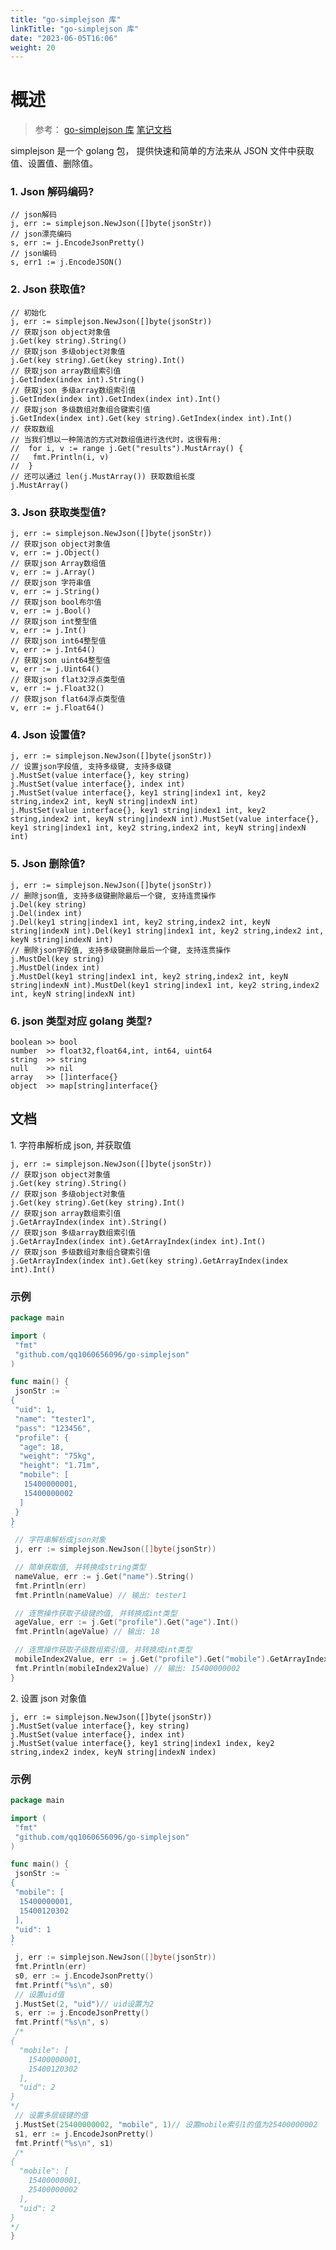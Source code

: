 ```yaml
---
title: "go-simplejson 库"
linkTitle: "go-simplejson 库"
date: "2023-06-05T16:06"
weight: 20
---
```


# 概述

> 参考：
> [go-simplejson 库](https://pkg.go.dev/github.com/bitly/go-simplejson#Json.Array)
> [笔记文档](https://github.com/qq1060656096/go-simplejson)

simplejson 是一个 golang 包， 提供快速和简单的方法来从 JSON 文件中获取值、设置值、删除值。

### 1. Json 解码编码?

    // json解码
    j, err := simplejson.NewJson([]byte(jsonStr))
    // json漂亮编码
    s, err := j.EncodeJsonPretty()
    // json编码
    s, err1 := j.EncodeJSON()

### 2. Json 获取值?

    // 初始化
    j, err := simplejson.NewJson([]byte(jsonStr))
    // 获取json object对象值
    j.Get(key string).String()
    // 获取json 多级object对象值
    j.Get(key string).Get(key string).Int()
    // 获取json array数组索引值
    j.GetIndex(index int).String()
    // 获取json 多级array数组索引值
    j.GetIndex(index int).GetIndex(index int).Int()
    // 获取json 多级数组对象组合键索引值
    j.GetIndex(index int).Get(key string).GetIndex(index int).Int()
    // 获取数组
    // 当我们想以一种简洁的方式对数组值进行迭代时，这很有用:
    //  for i, v := range j.Get("results").MustArray() {
    //   fmt.Println(i, v)
    //  }
    // 还可以通过 len(j.MustArray()) 获取数组长度
    j.MustArray()

### 3. Json 获取类型值?

    j, err := simplejson.NewJson([]byte(jsonStr))
    // 获取json object对象值
    v, err := j.Object()
    // 获取json Array数组值
    v, err := j.Array()
    // 获取json 字符串值
    v, err := j.String()
    // 获取json bool布尔值
    v, err := j.Bool()
    // 获取json int整型值
    v, err := j.Int()
    // 获取json int64整型值
    v, err := j.Int64()
    // 获取json uint64整型值
    v, err := j.Uint64()
    // 获取json flat32浮点类型值
    v, err := j.Float32()
    // 获取json flat64浮点类型值
    v, err := j.Float64()

### 4. Json 设置值?

    j, err := simplejson.NewJson([]byte(jsonStr))
    // 设置json字段值, 支持多级键, 支持多级键
    j.MustSet(value interface{}, key string)
    j.MustSet(value interface{}, index int)
    j.MustSet(value interface{}, key1 string|index1 int, key2 string,index2 int, keyN string|indexN int)
    j.MustSet(value interface{}, key1 string|index1 int, key2 string,index2 int, keyN string|indexN int).MustSet(value interface{}, key1 string|index1 int, key2 string,index2 int, keyN string|indexN int)

### 5. Json 删除值?

    j, err := simplejson.NewJson([]byte(jsonStr))
    // 删除json值, 支持多级键删除最后一个键, 支持连贯操作
    j.Del(key string)
    j.Del(index int)
    j.Del(key1 string|index1 int, key2 string,index2 int, keyN string|indexN int).Del(key1 string|index1 int, key2 string,index2 int, keyN string|indexN int)
    // 删除json字段值, 支持多级键删除最后一个键, 支持连贯操作
    j.MustDel(key string)
    j.MustDel(index int)
    j.MustDel(key1 string|index1 int, key2 string,index2 int, keyN string|indexN int).MustDel(key1 string|index1 int, key2 string,index2 int, keyN string|indexN int)

### 6. json 类型对应 golang 类型?

    boolean >> bool
    number  >> float32,float64,int, int64, uint64
    string  >> string
    null    >> nil
    array   >> []interface{}
    object  >> map[string]interface{}

## 文档

1\. 字符串解析成 json, 并获取值

    j, err := simplejson.NewJson([]byte(jsonStr))
    // 获取json object对象值
    j.Get(key string).String()
    // 获取json 多级object对象值
    j.Get(key string).Get(key string).Int()
    // 获取json array数组索引值
    j.GetArrayIndex(index int).String()
    // 获取json 多级array数组索引值
    j.GetArrayIndex(index int).GetArrayIndex(index int).Int()
    // 获取json 多级数组对象组合键索引值
    j.GetArrayIndex(index int).Get(key string).GetArrayIndex(index int).Int()

### 示例

```go
package main

import (
 "fmt"
 "github.com/qq1060656096/go-simplejson"
)

func main() {
 jsonStr := `
{
 "uid": 1,
 "name": "tester1",
 "pass": "123456",
 "profile": {
  "age": 18,
  "weight": "75kg",
  "height": "1.71m",
  "mobile": [
   15400000001,
   15400000002
  ]
 }
}
`
 // 字符串解析成json对象
 j, err := simplejson.NewJson([]byte(jsonStr))

 // 简单获取值, 并转换成string类型
 nameValue, err := j.Get("name").String()
 fmt.Println(err)
 fmt.Println(nameValue) // 输出: tester1

 // 连贯操作获取子级键的值, 并转换成int类型
 ageValue, err := j.Get("profile").Get("age").Int()
 fmt.Println(ageValue) // 输出: 18

 // 连贯操作获取子级数组索引值, 并转换成int类型
 mobileIndex2Value, err := j.Get("profile").Get("mobile").GetArrayIndex(1).Int()
 fmt.Println(mobileIndex2Value) // 输出: 15400000002
}
```

2\. 设置 json 对象值

    j, err := simplejson.NewJson([]byte(jsonStr))
    j.MustSet(value interface{}, key string)
    j.MustSet(value interface{}, index int)
    j.MustSet(value interface{}, key1 string|index1 index, key2 string,index2 index, keyN string|indexN index)

### 示例

```go
package main

import (
 "fmt"
 "github.com/qq1060656096/go-simplejson"
)

func main() {
 jsonStr := `
{
 "mobile": [
  15400000001,
  15400120302
 ],
 "uid": 1
}
`
 j, err := simplejson.NewJson([]byte(jsonStr))
 fmt.Println(err)
 s0, err := j.EncodeJsonPretty()
 fmt.Printf("%s\n", s0)
 // 设置uid值
 j.MustSet(2, "uid")// uid设置为2
 s, err := j.EncodeJsonPretty()
 fmt.Printf("%s\n", s)
 /*
{
  "mobile": [
    15400000001,
    15400120302
  ],
  "uid": 2
}
*/
 // 设置多层级键的值
 j.MustSet(25400000002, "mobile", 1)// 设置mobile索引1的值为25400000002
 s1, err := j.EncodeJsonPretty()
 fmt.Printf("%s\n", s1)
 /*
{
  "mobile": [
    15400000001,
    25400000002
  ],
  "uid": 2
}
*/
}
```
